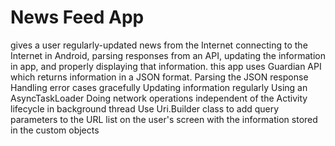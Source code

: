 # News Feed App
gives a user regularly-updated news from the Internet connecting to the Internet in Android,
parsing responses from an API, updating the information in app, and properly displaying that information.
this app uses Guardian API  which returns information in a JSON format.
Parsing the JSON response
Handling error cases gracefully
Updating information regularly
Using an AsyncTaskLoader
Doing network operations independent of the Activity lifecycle in background thread
Use Uri.Builder class to add query parameters to the URL
list on the user's screen with the information stored in the custom objects
 

